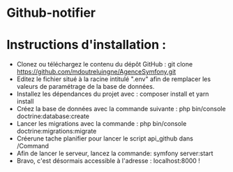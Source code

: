 # Github-notifier

# Instructions d'installation :
+ Clonez ou téléchargez le contenu du dépôt GitHub : git clone https://github.com/mdoutreluingne/AgenceSymfony.git
+ Editez le fichier situé à la racine intitulé ".env" afin de remplacer les valeurs de paramétrage de la base de données.
+ Installez les dépendances du projet avec : composer install et yarn install
+ Créez la base de données avec la commande suivante : php bin/console doctrine:database:create
+ Lancer les migrations avec la commande : php bin/console doctrine:migrations:migrate
+ Créerune tache planifier pour lancer le script api_github dans /Command
+ Afin de lancer le serveur, lancez la commande: symfony server:start
+ Bravo, c'est désormais accessible à l'adresse : localhost:8000 !
